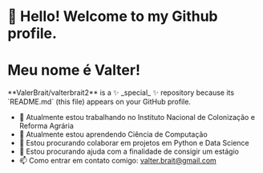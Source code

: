 # 👋 Hello! Welcome to my Github profile.

<h1>Meu nome é Valter!</h1> 

<div>
**ValerBrait/valterbrait2** is a ✨ _special_ ✨ repository because its `README.md` (this file) appears on your GitHub profile.
<p></p>

- 🔭 Atualmente estou trabalhando no Instituto Nacional de Colonização e Reforma Agrária
- 🌱 Atualmente estou aprendendo Ciência de Computação
- 👯 Estou procurando colaborar em projetos em Python e Data Science
- 🤔 Estou procurando ajuda com a finalidade de consigir um estágio 
- 📫 Como entrar em contato comigo: valter.brait@gmail.com

</div>
